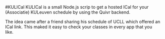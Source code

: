 #KULICal
KULICal is a small Node.js scrip to get a hosted ICal for your (Associatie) KULeuven schedule by using the Quivr backend.

The idea came after a friend sharing his schedule of UCLL which offered an ICal link. This maked it easy to check your classes in every app that you like.
